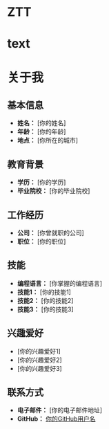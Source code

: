 # ZTT
# text
# 关于我

## 基本信息

- **姓名：** [你的姓名]
- **年龄：** [你的年龄]
- **地点：** [你所在的城市]

## 教育背景

- **学历：** [你的学历]
- **毕业院校：** [你的毕业院校]

## 工作经历

- **公司：** [你曾就职的公司]
- **职位：** [你的职位]

## 技能

- **编程语言：** [你掌握的编程语言]
- **技能1：** [你的技能1]
- **技能2：** [你的技能2]
- **技能3：** [你的技能3]

## 兴趣爱好

- [你的兴趣爱好1]
- [你的兴趣爱好2]
- [你的兴趣爱好3]

## 联系方式

- **电子邮件：** [你的电子邮件地址]
- **GitHub：** [你的GitHub用户名](https://github.com/[你的GitHub用户名])
